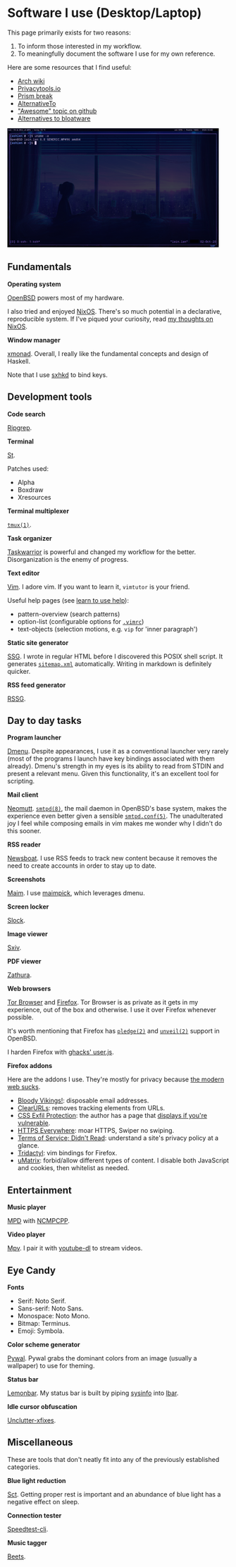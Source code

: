 # Software I use (Desktop/Laptop)

This page primarily exists for two reasons:

1. To inform those interested in my workflow.
1. To meaningfully document the software I use for my own reference.

Here are some resources that I find useful:

- [Arch wiki](https://wiki.archlinux.org/index.php/List_of_applications)
- [Privacytools.io](https://www.privacytools.io/)
- [Prism break](https://prism-break.org)
- [AlternativeTo](https://alternativeto.net/)
- ["Awesome" topic on github](https://github.com/topics/awesome)
- [Alternatives to bloatware](https://github.com/mayfrost/guides/blob/master/ALTERNATIVES.md)

[![A screenshot of my laptop. A black status bar displaying system information decorates the top, with a terminal emulator displaying the contents of uname below it. The wallpaper features a cute girl jotting something down in her notebook and looking outside to an urban landscape, with a cat near the foot of her bed.](/images/rice-laptop-thumb.png "The epitome of comfy. Time is redacted since that would reveal my time zone and thus general location.")](/images/rice-laptop.png)

## Fundamentals

**Operating system**

[OpenBSD](https://www.openbsd.org/) powers most of my hardware.

I also tried and enjoyed [NixOS](https://nixos.org/). There's so much
potential in a declarative, reproducible system. If I've piqued your
curiosity, read [my thoughts on NixOS](/nixos.html).

**Window manager**

[xmonad](https://xmonad.org/). Overall, I really like
the fundamental concepts and design of Haskell.

Note that I use [sxhkd](https://github.com/baskerville/sxhkd "Simple
X Hotkey Daemon") to bind keys.

## Development tools

**Code search**

[Ripgrep](https://github.com/BurntSushi/ripgrep).

**Terminal**

[St](https://st.suckless.org).

Patches used:

- Alpha
- Boxdraw
- Xresources

**Terminal multiplexer**

[`tmux(1)`](https://man.openbsd.org/tmux).

**Task organizer**

[Taskwarrior](https://taskwarrior.org/) is powerful and changed my
workflow for the better. Disorganization is the enemy of progress.

**Text editor**

[Vim](https://www.vim.org). I adore vim. If you want to learn it,
`vimtutor` is your friend.

Useful help pages (see [learn to use help](https://vim.fandom.com/wiki/Learn_to_use_help)):

  - pattern-overview (search patterns)
  - option-list (configurable options for
    [`.vimrc`](/src/dotfiles/file/.vimrc.html))
  - text-objects (selection motions, e.g. `vip` for 'inner paragraph')

**Static site generator**

[SSG](https://rgz.ee/ssg.html). I wrote in regular HTML before
I discovered this POSIX shell script. It generates
[`sitemap.xml`](https://citeseerx.ist.psu.edu/viewdoc/download?doi=10.1.1.215.5690&rep=rep1&type=pdf)
automatically.  Writing in markdown is definitely quicker.

**RSS feed generator**

[RSSG](https://rgz.ee/rssg.html).

## Day to day tasks

**Program launcher**

[Dmenu](https://tools.suckless.org/dmenu/). Despite appearances, I use
it as a conventional launcher very rarely (most of the programs I launch
have key bindings associated with them already). Dmenu's strength in my eyes
is its ability to read from STDIN and present a relevant menu. Given
this functionality, it's an excellent tool for scripting.

**Mail client**

[Neomutt](https://neomutt.org/). [`smtpd(8)`](https://man.openbsd.org/smtpd),
the mail daemon in OpenBSD's base system, makes the experience even
better given a sensible
[`smtpd.conf(5)`](https://man.openbsd.org/smtpd.conf.5). The
unadulterated joy I feel while composing emails in vim makes me wonder
why I didn't do this sooner.

**RSS reader**

[Newsboat](https://newsboat.org/). I use RSS feeds to track new
content because it removes the need to create accounts in order to stay up to
date.

**Screenshots**

[Maim](https://github.com/naelstrof/maim "Make Image"). I use
[maimpick](/src/dotfiles/file/.local/bin/maimpick.html), which leverages
dmenu.

**Screen locker**

[Slock](https://tools.suckless.org/slock/).

**Image viewer**

[Sxiv](https://github.com/muennich/sxiv "Simple X Image Viewer").

**PDF viewer**

[Zathura](https://git.pwmt.org/pwmt/zathura).

**Web browsers**

[Tor Browser](https://www.torproject.org) and
[Firefox](https://www.mozilla.org/en-US/firefox/). Tor Browser is as
private as it gets in my experience, out of the box and otherwise.
I use it over Firefox whenever possible.

It's worth mentioning that Firefox has
[`pledge(2)`](https://man.openbsd.org/man2/pledge.2) and
[`unveil(2)`](https://man.openbsd.org/unveil.2) support in OpenBSD.

I harden Firefox with [ghacks'
user.js](https://github.com/ghacksuserjs/ghacks-user.js).

**Firefox addons**

Here are the addons I use. They're mostly for privacy
because [the modern web sucks](https://suckless.org/sucks/web/).

- [Bloody
  Vikings!](https://addons.mozilla.org/en-US/firefox/addon/bloody-vikings/):
  disposable email addresses.
- [ClearURLs](https://addons.mozilla.org/en-US/firefox/addon/clearurls/):
  removes tracking elements from URLs.
- [CSS Exfil
    Protection](https://addons.mozilla.org/en-US/firefox/addon/css-exfil-protection/):
    the author has a page that [displays if you're
    vulnerable](https://www.mike-gualtieri.com/css-exfil-vulnerability-tester).
- [HTTPS
  Everywhere](https://addons.mozilla.org/en-US/firefox/addon/https-everywhere/):
  moar HTTPS, Swiper no swiping.
- [Terms of Service; Didn't
  Read](https://addons.mozilla.org/en-US/firefox/addon/terms-of-service-didnt-read/):
  understand a site's privacy policy at a glance.
- [Tridactyl](https://addons.mozilla.org/en-US/firefox/addon/tridactyl-vim):
  vim bindings for Firefox.
- [uMatrix](https://addons.mozilla.org/en-US/firefox/addon/umatrix/):
  forbid/allow different types of content. I disable both JavaScript and
  cookies, then whitelist as needed.

## Entertainment

**Music player**

[MPD](https://www.musicpd.org/ "Music Player Daemon")
with [NCMPCPP](https://rybczak.net/ncmpcpp/ "NCurses Music Player C++").

**Video player**

[Mpv](https://mpv.io/). I pair it with
[youtube-dl](https://ytdl-org.github.io/youtube-dl/index.html) to stream
videos.

## Eye Candy

**Fonts**

- Serif: Noto Serif.
- Sans-serif: Noto Sans.
- Monospace: Noto Mono.
- Bitmap: Terminus.
- Emoji: Symbola.

**Color scheme generator**

[Pywal](https://github.com/dylanaraps/pywal). Pywal grabs the dominant
colors from an image (usually a wallpaper) to use for theming.

**Status bar**

[Lemonbar](https://github.com/LemonBoy/bar). My status bar is built by piping
[sysinfo](https://amissing.link/src/dotfiles/file/bin/sysinfo.html)
into [lbar](https://amissing.link/src/dotfiles/file/bin/lbar.html).

**Idle cursor obfuscation**

[Unclutter-xfixes](https://github.com/Airblader/unclutter-xfixes).

## Miscellaneous

These are tools that don't neatly fit into any of the previously
established categories.

**Blue light reduction**

[Sct](https://flak.tedunangst.com/post/sct-set-color-temperature). Getting
proper rest is important and an abundance of blue light has a negative
effect on sleep.

**Connection tester**

[Speedtest-cli](https://github.com/sivel/speedtest-cli).

**Music tagger**

[Beets](https://beets.io/).
